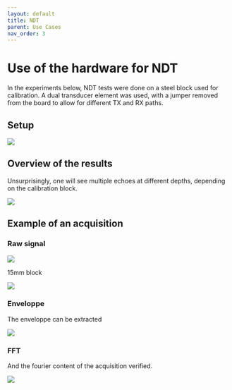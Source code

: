 ```yaml
---
layout: default
title: NDT
parent: Use Cases 
nav_order: 3
---
```



# Use of the hardware for NDT

In the experiments below, NDT tests were done on a steel block used for calibration. A dual transducer element was used, with a jumper removed from the board to allow for different TX and RX paths. 

## Setup

![](https://raw.githubusercontent.com/kelu124/echomods/master/matty/20190329a/photos/P_20190329_214504.jpg)

## Overview of the results

Unsurprisingly, one will see multiple echoes at different depths, depending on the calibration block. 

![](https://raw.githubusercontent.com/kelu124/echomods/master/matty/20200325a/hilbert_thickness_measurement.png)

## Example of an acquisition 

### Raw signal

![](https://raw.githubusercontent.com/kelu124/echomods/master/matty/20190329a/images/20190329a-2.jpg)

15mm block

![](https://raw.githubusercontent.com/kelu124/echomods/master/matty/20190404a/images/20190404a-4.jpg)


### Enveloppe

The enveloppe can be extracted

![](https://raw.githubusercontent.com/kelu124/echomods/master/matty/20190404a/images/EnveloppeThickness_20190404a-3.jpg)


### FFT

And the fourier content of the acquisition verified.

![](https://raw.githubusercontent.com/kelu124/echomods/master/matty/20190329a/images/20190329a-2-fft.jpg)


